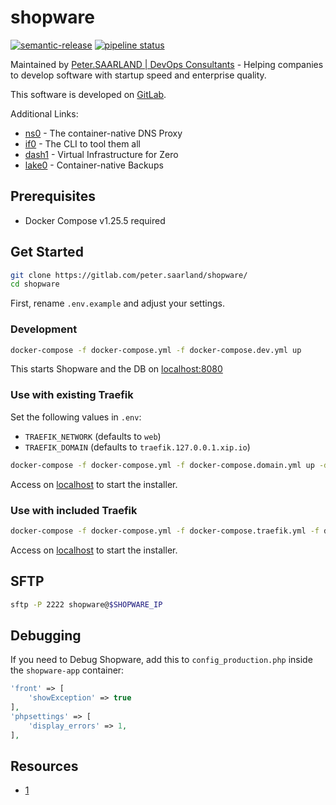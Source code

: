 # shopware

[![semantic-release](https://img.shields.io/badge/%20%20%F0%9F%93%A6%F0%9F%9A%80-semantic--release-e10079.svg)](https://github.com/semantic-release/semantic-release) [![pipeline status](https://gitlab.com/peter.saarland/zero/badges/master/pipeline.svg)](https://gitlab.com/peter.saarland/zero/-/commits/master)

Maintained by [Peter.SAARLAND | DevOps Consultants](https://www.peter.saarland) - Helping companies to develop software with startup speed and enterprise quality.

This software is developed on [GitLab](https://gitlab.com/peter.saarland/shopware).

Additional Links:

- [ns0](https://gitlab.com/peter.saarland/ns0/) - The container-native DNS Proxy
- [if0](https://gitlab.com/peter.saarland/if0/) - The CLI to tool them all
- [dash1](https://gitlab.com/peter.saarland/dash1/) - Virtual Infrastructure for Zero
- [lake0](https://gitlab.com/peter.saarland/lake0/) - Container-native Backups

## Prerequisites

- Docker Compose v1.25.5 required

## Get Started

```bash
git clone https://gitlab.com/peter.saarland/shopware/
cd shopware
```

First, rename `.env.example` and adjust your settings.

### Development

```bash
docker-compose -f docker-compose.yml -f docker-compose.dev.yml up
```

This starts Shopware and the DB on [localhost:8080](http://localhost:8080)

### Use with existing Traefik

Set the following values in `.env`:

- `TRAEFIK_NETWORK` (defaults to `web`)
- `TRAEFIK_DOMAIN` (defaults to `traefik.127.0.0.1.xip.io`)

```bash
docker-compose -f docker-compose.yml -f docker-compose.domain.yml up -d
```

Access on [localhost](http://localhost) to start the installer.

### Use with included Traefik

```bash
docker-compose -f docker-compose.yml -f docker-compose.traefik.yml -f docker-compose.domain.yml up -d
```

Access on [localhost](http://localhost) to start the installer.

## SFTP

```bash
sftp -P 2222 shopware@$SHOPWARE_IP
```

## Debugging

If you need to Debug Shopware, add this to `config_production.php` inside the `shopware-app` container:

```php
'front' => [
    'showException' => true
],
'phpsettings' => [
    'display_errors' => 1,
],
```

## Resources

- [1](https://github.com/shopwareLabs/shopware-docker)
